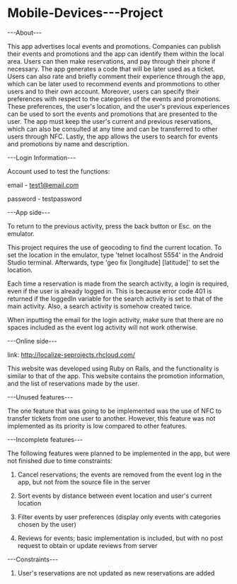 # Mobile-Devices---Project 
---About---

This app advertises local events and promotions.  Companies can publish their events and promotions and the app can identify them within the local area.  Users can then make reservations, and pay through their phone if necessary.  The app generates a code that will be later used as a ticket.  Users can also rate and briefly comment their experience through the app, which can be later used to recommend events and prommotions to other users and to their own account.  Moreover, users can specify their preferences with respect to the categories of the events and promotions.  These preferences, the user's location, and the user's previous experiences can be used to sort the events and promotions that are presented to the user.  The app must keep the user's current and previous reservations, which can also be consulted at any time and can be transferred to other users through NFC.  Lastly, the app allows the users to search for events and promotions by name and description.


---Login Information---

Account used to test the functions:

email - test1@email.com

password - testpassword


---App side---

To return to the previous activity, press the back button or Esc. on the emulator.

This project requires the use of geocoding to find the current location.  To set the location in the emulator, type 'telnet localhost 5554' in the Android Studio terminal.  Afterwards, type 'geo fix [longitude] [latitude]' to set the location.

Each time a reservation is made from the search activity, a login is required, even if the user is already logged in.  This is because error code 401 is returned if the loggedIn variable for the search activity is set to that of the main activity.  Also, a search activity is somehow created twice.

When inputting the email for the login activity, make sure that there are no spaces included as the event log activity will not work otherwise.


---Online side---

link: http://localize-seprojects.rhcloud.com/

This website was developed using Ruby on Rails, and the functionality is similar to that of the app.  This website contains the promotion information, and the list of reservations made by the user.


---Unused features---

The one feature that was going to be implemented was the use of NFC to transfer tickets from one user to another.  However, this feature was not implemented as its priority is low compared to other features.


---Incomplete features---

The following features were planned to be implemented in the app, but were not finished due to time constraints:

1. Cancel reservations; the events are removed from the event log in the app, but not from the source file in the server

2. Sort events by distance between event location and user's current location

3. Filter events by user preferences (display only events with categories chosen by the user)

4. Reviews for events; basic implementation is included, but with no post request to obtain or update reviews from server


---Constraints---

1. User's reservations are not updated as new reservations are added
